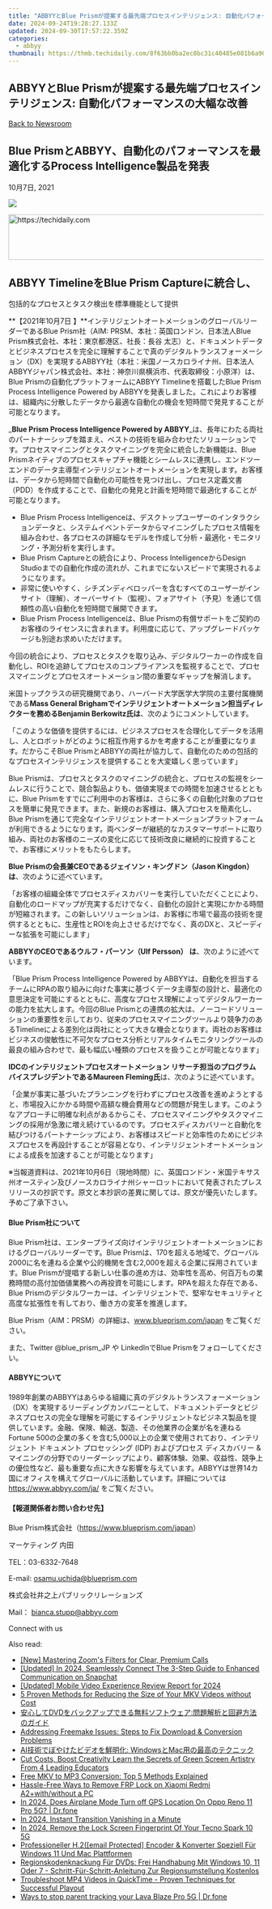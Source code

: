 ```yaml
---
title: "ABBYYとBlue Prismが提案する最先端プロセスインテリジェンス: 自動化パフォーマンスの大幅な改善"
date: 2024-09-24T19:28:27.133Z
updated: 2024-09-30T17:57:22.359Z
categories:
  - abbyy
thumbnail: https://thmb.techidaily.com/8f63bb0ba2ec8bc31c40485e081b6a90e2c27c800c8dc1ddbd91690f85f039c9.jpg
---
```


## ABBYYとBlue Prismが提案する最先端プロセスインテリジェンス: 自動化パフォーマンスの大幅な改善

[Back to Newsroom](https://tools.techidaily.com/abbyy/products/)

## Blue PrismとABBYY、自動化のパフォーマンスを最適化するProcess Intelligence製品を発表

10月7日, 2021

![](https://content.abbyy.com/-/media/project/abbyy/abbyy/branchtemplates/shutterstock_1272462163_1296-x-729.jpg?h=729&iar=0&w=1296)

<!-- affiliate ads begin -->
<a href="https://ephamedtechinc.pxf.io/c/5597632/2137219/26400" target="_top" id="2137219">
  <img src="//a.impactradius-go.com/display-ad/26400-2137219" border="0" alt="https://techidaily.com" width="728" height="90"/>
</a>
<img height="0" width="0" src="https://ephamedtechinc.pxf.io/i/5597632/2137219/26400" style="position:absolute;visibility:hidden;" border="0" />
<!-- affiliate ads end -->

## ABBYY TimelineをBlue Prism Captureに統合し、  
包括的なプロセスとタスク検出を標準機能として提供

**【2021年10月7日 】**インテリジェントオートメーションのグローバルリーダーであるBlue Prism社（AIM: PRSM、本社：英国ロンドン、日本法人Blue Prism株式会社、本社：東京都港区、社長：長谷 太志）と、ドキュメントデータとビジネスプロセスを完全に理解することで真のデジタルトランスフォーメーション（DX）を実現するABBYY社（本社：米国ノースカロライナ州、日本法人ABBYYジャパン株式会社、本社：神奈川県横浜市、代表取締役：小原洋）は、Blue Prismの自動化プラットフォームにABBYY Timelineを搭載したBlue Prism Process Intelligence Powered by ABBYYを発表しました。これによりお客様は、組織内に分散したデータから最適な自動化の機会を短時間で発見することが可能となります。

_**Blue Prism Process Intelligence Powered by ABBYY**_は、長年にわたる両社のパートナーシップを踏まえ、ベストの技術を組み合わせたソリューションです。プロセスマイニングとタスクマイニングを完全に統合した新機能は、Blue Prismネイティブのプロセスキャプチャ機能とシームレスに連携し、エンドツーエンドのデータ主導型インテリジェントオートメーションを実現します。お客様は、データから短時間で自動化の可能性を見つけ出し、プロセス定義文書（PDD）を作成することで、自動化の発見と計画を短時間で最適化することが可能となります。

* Blue Prism Process Intelligenceは、デスクトップユーザーのインタラクションデータと、システムイベントデータからマイニングしたプロセス情報を組み合わせ、各プロセスの詳細なモデルを作成して分析・最適化・モニタリング・予測分析を実行します。
* Blue Prism Captureとの統合により、Process IntelligenceからDesign Studioまでの自動化作成の流れが、これまでにないスピードで実現されるようになります。
* 非常に使いやすく、シチズンディベロッパーを含むすべてのユーザーがインサイト（理解）、オーバーサイト（監視）、フォアサイト（予見）を通じて信頼性の高い自動化を短時間で展開できます。
* Blue Prism Process Intelligenceは、Blue Prismの有償サポートをご契約のお客様のライセンスに含まれます。利用度に応じて、アップグレードパッケージも別途お求めいただけます。

今回の統合により、プロセスとタスクを取り込み、デジタルワーカーの作成を自動化し、ROIを追跡してプロセスのコンプライアンスを監視することで、プロセスマイニングとプロセスオートメーション間の重要なギャップを解消します。

米国トップクラスの研究機関であり、ハーバード大学医学大学院の主要付属機関である**Mass General Brighamでインテリジェントオートメーション担当ディレクターを務めるBenjamin Berkowitz氏は**、次のようにコメントしています。

「このような価値を提供するには、ビジネスプロセスを合理化してデータを活用し、人とロボットがどのように相互作用するかを考慮することが重要になります。だからこそBlue PrismとABBYYの両社が協力して、自動化のための包括的なプロセスインテリジェンスを提供することを大変嬉しく思っています」

Blue Prismは、プロセスとタスクのマイニングの統合と、プロセスの監視をシームレスに行うことで、競合製品よりも、価値実現までの時間を加速させるとともに、Blue Prismをすでにご利用中のお客様は、さらに多くの自動化対象のプロセスを簡単に発見できます。また、新規のお客様は、購入プロセスを簡素化し、Blue Prismを通じて完全なインテリジェントオートメーションプラットフォームが利用できるようになります。両ベンダーが継続的なカスタマーサポートに取り組み、両社のお客様のニーズの変化に応じて技術改良に継続的に投資することで、お客様にメリットをもたらします。

**Blue Prismの会長兼CEOであるジェイソン・キングドン（Jason Kingdon）は**、次のように述べています。

「お客様の組織全体でプロセスディスカバリーを実行していただくことにより、自動化のロードマップが充実するだけでなく、自動化の設計と実現にかかる時間が短縮されます。この新しいソリューションは、お客様に市場で最高の技術を提供するとともに、生産性とROIを向上させるだけでなく、真のDXと、スピーディーな拡張を可能にします」

**ABBYYのCEOであるウルフ・パーソン（Ulf Persson） は**、次のように述べています。

「Blue Prism Process Intelligence Powered by ABBYYは、自動化を担当するチームにRPAの取り組みに向けた事実に基づくデータ主導型の設計と、最適化の意思決定を可能にするとともに、高度なプロセス理解によってデジタルワーカーの能力を拡大します。今回のBlue Prismとの連携の拡大は、ノーコードソリューションの重要性を示しており、従来のプロセスマイニングツールより競争力のあるTimelineによる差別化は両社にとって大きな機会となります。両社のお客様はビジネスの俊敏性に不可欠なプロセス分析とリアルタイムモニタリングツールの最良の組み合わせで、最も幅広い種類のプロセスを扱うことが可能となります」

**IDCのインテリジェントプロセスオートメーション リサーチ担当のプログラム バイスプレジデントであるMaureen Fleming氏**は、次のように述べています。

「企業が事実に基づいたプランニングを行わずにプロセス改善を進めようとすると、市場投入にかかる時間や高額な機会費用などの問題が発生します。このようなアプローチに明確な利点があるからこそ、プロセスマイニングやタスクマイニングの採用が急激に増え続けているのです。プロセスディスカバリーと自動化を結びつけるパートナーシップにより、お客様はスピードと効率性のためにビジネスプロセスを再設計することが容易となり、インテリジェントオートメーションによる成長を加速することが可能となります」

※当報道資料は、2021年10月6日（現地時間）に、英国ロンドン・米国テキサス州オースティン及びノースカロライナ州シャーロットにおいて発表されたプレスリリースの抄訳です。原文と本抄訳の差異に関しては、原文が優先いたします。予めご了承下さい。

#### **Blue Prism社について**

Blue Prism社は、エンタープライズ向けインテリジェントオートメーションにおけるグローバルリーダーです。Blue Prismは、170を超える地域で、グローバル 2000に名を連ねる企業や公的機関を含む2,000を超える企業に採用されています。Blue Prismが提唱する新しい仕事の進め方は、効率性を高め、何百万もの業務時間の高付加価値業務への再投資を可能にします。RPAを超えた存在である、Blue Prismのデジタルワーカーは、インテリジェントで、堅牢なセキュリティと高度な拡張性を有しており、働き方の変革を推進します。

Blue Prism（AIM：PRSM）の詳細は、www.blueprism.com/japan をご覧ください。

また、Twitter @blue\_prism\_JP や LinkedInでBlue Prismをフォローしてください。

#### **ABBYYについて**

1989年創業のABBYYはあらゆる組織に真のデジタルトランスフォーメーション（DX）を実現するリーディングカンパニーとして、ドキュメントデータとビジネスプロセスの完全な理解を可能にするインテリジェントなビジネス製品を提供しています。金融、保険、輸送、製造、その他業界の企業が名を連ねるFortune 500の企業の多くを含む5,000以上の企業で使用されており、インテリジェント ドキュメント プロセッシング (IDP) およびプロセス ディスカバリー & マイニングの分野でのリーダーシップにより、顧客体験、効果、収益性、競争上の優位性など、最も重要な点に大きな影響を与えています。ABBYYは世界14カ国にオフィスを構えてグローバルに活動しています。詳細については https://www.abbyy.com/ja/ をご覧ください。

#### 【報道関係者お問い合わせ先】

Blue Prism株式会社（<https://www.blueprism.com/japan>）

マーケティング 内田

TEL：03-6332-7648

E-mail: [osamu.uchida@blueprism.com](https://tools.techidaily.com/abbyy/products/)

  
株式会社井之上パブリックリレーションズ

Mail： [bianca.stupp@abbyy.com](https://tools.techidaily.com/abbyy/products/)

Connect with us

<ins class="adsbygoogle"
     style="display:block"
     data-ad-format="autorelaxed"
     data-ad-client="ca-pub-7571918770474297"
     data-ad-slot="1223367746"></ins>

<ins class="adsbygoogle"
     style="display:block"
     data-ad-client="ca-pub-7571918770474297"
     data-ad-slot="8358498916"
     data-ad-format="auto"
     data-full-width-responsive="true"></ins>

<span class="atpl-alsoreadstyle">Also read:</span>
<div><ul>
<li><a href="https://video-capture.techidaily.com/new-mastering-zooms-filters-for-clear-premium-calls/"><u>[New] Mastering Zoom's Filters for Clear, Premium Calls</u></a></li>
<li><a href="https://snapchat-videos.techidaily.com/updated-in-2024-seamlessly-connect-the-3-step-guide-to-enhanced-communication-on-snapchat/"><u>[Updated] In 2024, Seamlessly Connect The 3-Step Guide to Enhanced Communication on Snapchat</u></a></li>
<li><a href="https://fox-info.techidaily.com/updated-mobile-video-experience-review-report-for-2024/"><u>[Updated] Mobile Video Experience Review Report for 2024</u></a></li>
<li><a href="https://discover-alternatives.techidaily.com/5-proven-methods-for-reducing-the-size-of-your-mkv-videos-without-cost/"><u>5 Proven Methods for Reducing the Size of Your MKV Videos without Cost</u></a></li>
<li><a href="https://discover-alternatives.techidaily.com/1725285020078-dvd/"><u>安心してDVDをバックアップできる無料ソフトウェア:問題解析と回避方法のガイド</u></a></li>
<li><a href="https://discover-alternatives.techidaily.com/addressing-freemake-issues-steps-to-fix-download-and-conversion-problems/"><u>Addressing Freemake Issues: Steps to Fix Download & Conversion Problems</u></a></li>
<li><a href="https://discover-alternatives.techidaily.com/ai-windowsmac/"><u>AI技術でぼやけたビデオを鮮明化: WindowsとMac用の最高のテクニック</u></a></li>
<li><a href="https://youtube-web.techidaily.com/osts-boost-creativity-learn-the-secrets-of-green-screen-artistry-from-4-leading-educators/"><u>Cut Costs, Boost Creativity Learn the Secrets of Green Screen Artistry From 4 Leading Educators</u></a></li>
<li><a href="https://discover-alternatives.techidaily.com/free-mkv-to-mp3-conversion-top-5-methods-explained/"><u>Free MKV to MP3 Conversion: Top 5 Methods Explained</u></a></li>
<li><a href="https://bypass-frp.techidaily.com/hassle-free-ways-to-remove-frp-lock-on-xiaomi-redmi-a2pluswithwithout-a-pc-by-drfone-android/"><u>Hassle-Free Ways to Remove FRP Lock on Xiaomi Redmi A2+with/without a PC</u></a></li>
<li><a href="https://review-topics.techidaily.com/in-2024-does-airplane-mode-turn-off-gps-location-on-oppo-reno-11-pro-5g-drfone-by-drfone-virtual-android/"><u>In 2024, Does Airplane Mode Turn off GPS Location On Oppo Reno 11 Pro 5G? | Dr.fone</u></a></li>
<li><a href="https://fox-blue.techidaily.com/in-2024-instant-transition-vanishing-in-a-minute/"><u>In 2024, Instant Transition Vanishing in a Minute</u></a></li>
<li><a href="https://unlock-android.techidaily.com/in-2024-remove-the-lock-screen-fingerprint-of-your-tecno-spark-10-5g-by-drfone-android/"><u>In 2024, Remove the Lock Screen Fingerprint Of Your Tecno Spark 10 5G</u></a></li>
<li><a href="https://discover-alternatives.techidaily.com/professioneller-h2email-protected-encoder-and-konverter-speziell-fur-windows-11-und-mac-plattformen/"><u>Professioneller H.2([email Protected] Encoder & Konverter Speziell Für Windows 11 Und Mac Plattformen</u></a></li>
<li><a href="https://discover-alternatives.techidaily.com/regionskodenknackung-fur-dvds-frei-handhabung-mit-windows-10-11-oder-7-schritt-fur-schritt-anleitung-zur-regionsumstellung-kostenlos/"><u>Regionskodenknackung Für DVDs: Frei Handhabung Mit Windows 10, 11 Oder 7 - Schritt-Für-Schritt-Anleitung Zur Regionsumstellung Kostenlos</u></a></li>
<li><a href="https://discover-alternatives.techidaily.com/troubleshoot-mp4-videos-in-quicktime-proven-techniques-for-successful-playout/"><u>Troubleshoot MP4 Videos in QuickTime - Proven Techniques for Successful Playout</u></a></li>
<li><a href="https://android-location-track.techidaily.com/ways-to-stop-parent-tracking-your-lava-blaze-pro-5g-drfone-by-drfone-virtual-android/"><u>Ways to stop parent tracking your Lava Blaze Pro 5G | Dr.fone</u></a></li>
</ul></div>

